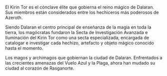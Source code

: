 El Kirin Tor es el cónclave élite que gobierna el reino mágico de Dalaran. 
Sus miembros están considerados entre los hechiceros más poderosos de Azeroth.

Siendo Dalaran el centro principal de enseñanza de la magia en toda la tierra, los magócratas fundaron la Secta de Investigación Avanzada e Iluminación del Kirin Tor como una secta especializada, encargada de catalogar e investigar cada hechizo, artefacto y objeto mágico conocido hasta el momento.

Los magos y archimagos que gobiernan la ciudad de Dalaran. Enfrentados a las crecientes amenazas del Vuelo Azul y la Plaga, ahora han mudado su ciudad al corazón de Rasganorte.